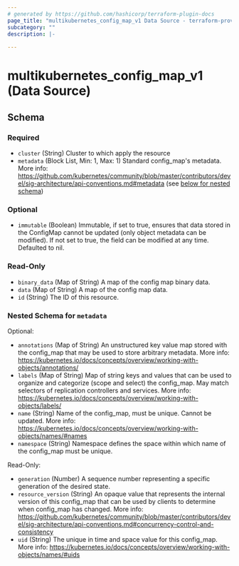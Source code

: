 ```yaml
---
# generated by https://github.com/hashicorp/terraform-plugin-docs
page_title: "multikubernetes_config_map_v1 Data Source - terraform-provider-multikubernetes"
subcategory: ""
description: |-
  
---
```


# multikubernetes_config_map_v1 (Data Source)





<!-- schema generated by tfplugindocs -->
## Schema

### Required

- `cluster` (String) Cluster to which apply the resource
- `metadata` (Block List, Min: 1, Max: 1) Standard config_map's metadata. More info: https://github.com/kubernetes/community/blob/master/contributors/devel/sig-architecture/api-conventions.md#metadata (see [below for nested schema](#nestedblock--metadata))

### Optional

- `immutable` (Boolean) Immutable, if set to true, ensures that data stored in the ConfigMap cannot be updated (only object metadata can be modified). If not set to true, the field can be modified at any time. Defaulted to nil.

### Read-Only

- `binary_data` (Map of String) A map of the config map binary data.
- `data` (Map of String) A map of the config map data.
- `id` (String) The ID of this resource.

<a id="nestedblock--metadata"></a>
### Nested Schema for `metadata`

Optional:

- `annotations` (Map of String) An unstructured key value map stored with the config_map that may be used to store arbitrary metadata. More info: https://kubernetes.io/docs/concepts/overview/working-with-objects/annotations/
- `labels` (Map of String) Map of string keys and values that can be used to organize and categorize (scope and select) the config_map. May match selectors of replication controllers and services. More info: https://kubernetes.io/docs/concepts/overview/working-with-objects/labels/
- `name` (String) Name of the config_map, must be unique. Cannot be updated. More info: https://kubernetes.io/docs/concepts/overview/working-with-objects/names/#names
- `namespace` (String) Namespace defines the space within which name of the config_map must be unique.

Read-Only:

- `generation` (Number) A sequence number representing a specific generation of the desired state.
- `resource_version` (String) An opaque value that represents the internal version of this config_map that can be used by clients to determine when config_map has changed. More info: https://github.com/kubernetes/community/blob/master/contributors/devel/sig-architecture/api-conventions.md#concurrency-control-and-consistency
- `uid` (String) The unique in time and space value for this config_map. More info: https://kubernetes.io/docs/concepts/overview/working-with-objects/names/#uids
